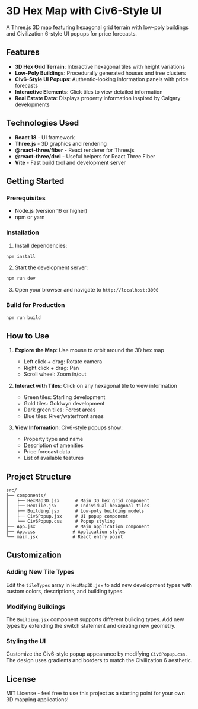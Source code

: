 # 3D Hex Map with Civ6-Style UI

A Three.js 3D map featuring hexagonal grid terrain with low-poly buildings and Civilization 6-style UI popups for price forecasts.

## Features

- **3D Hex Grid Terrain**: Interactive hexagonal tiles with height variations
- **Low-Poly Buildings**: Procedurally generated houses and tree clusters
- **Civ6-Style UI Popups**: Authentic-looking information panels with price forecasts
- **Interactive Elements**: Click tiles to view detailed information
- **Real Estate Data**: Displays property information inspired by Calgary developments

## Technologies Used

- **React 18** - UI framework
- **Three.js** - 3D graphics and rendering
- **@react-three/fiber** - React renderer for Three.js
- **@react-three/drei** - Useful helpers for React Three Fiber
- **Vite** - Fast build tool and development server

## Getting Started

### Prerequisites

- Node.js (version 16 or higher)
- npm or yarn

### Installation

1. Install dependencies:
```bash
npm install
```

2. Start the development server:
```bash
npm run dev
```

3. Open your browser and navigate to `http://localhost:3000`

### Build for Production

```bash
npm run build
```

## How to Use

1. **Explore the Map**: Use mouse to orbit around the 3D hex map
   - Left click + drag: Rotate camera
   - Right click + drag: Pan
   - Scroll wheel: Zoom in/out

2. **Interact with Tiles**: Click on any hexagonal tile to view information
   - Green tiles: Starling development
   - Gold tiles: Goldwyn development  
   - Dark green tiles: Forest areas
   - Blue tiles: River/waterfront areas

3. **View Information**: Civ6-style popups show:
   - Property type and name
   - Description of amenities
   - Price forecast data
   - List of available features

## Project Structure

```
src/
├── components/
│   ├── HexMap3D.jsx      # Main 3D hex grid component
│   ├── HexTile.jsx       # Individual hexagonal tiles
│   ├── Building.jsx      # Low-poly building models
│   ├── Civ6Popup.jsx     # UI popup component
│   └── Civ6Popup.css     # Popup styling
├── App.jsx               # Main application component
├── App.css              # Application styles
└── main.jsx             # React entry point
```

## Customization

### Adding New Tile Types

Edit the `tileTypes` array in `HexMap3D.jsx` to add new development types with custom colors, descriptions, and building types.

### Modifying Buildings

The `Building.jsx` component supports different building types. Add new types by extending the switch statement and creating new geometry.

### Styling the UI

Customize the Civ6-style popup appearance by modifying `Civ6Popup.css`. The design uses gradients and borders to match the Civilization 6 aesthetic.

## License

MIT License - feel free to use this project as a starting point for your own 3D mapping applications!